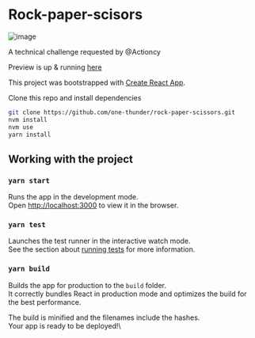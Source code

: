 # Rock-paper-scisors

![image](https://github.com/reanimatedmanx/rock-paper-scissors/assets/32410574/074a0d51-0e86-4716-949c-7842ae99590c)

A technical challenge requested by @Actioncy

Preview is up & running [here](https://adoring-sinoussi-18b38a.netlify.app/)

This project was bootstrapped with [Create React App](https://github.com/facebook/create-react-app).

Clone this repo and install dependencies

```bash
git clone https://github.com/one-thunder/rock-paper-scissors.git
nvm install
nvm use
yarn install
```

## Working with the project

### `yarn start`

Runs the app in the development mode.\
Open [http://localhost:3000](http://localhost:3000) to view it in the browser.

### `yarn test`

Launches the test runner in the interactive watch mode.\
See the section about [running tests](https://facebook.github.io/create-react-app/docs/running-tests) for more information.

### `yarn build`

Builds the app for production to the `build` folder.\
It correctly bundles React in production mode and optimizes the build for the best performance.

The build is minified and the filenames include the hashes.\
Your app is ready to be deployed!\
